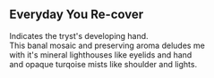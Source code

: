 Everyday You Re-cover
---------------------
Indicates the tryst's developing hand.  
This banal mosaic and preserving aroma deludes me  
with it's mineral lighthouses like eyelids and hand  
and opaque turqoise mists like shoulder and lights.  
